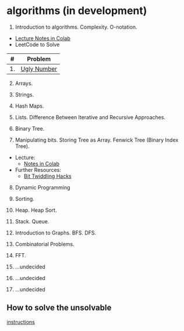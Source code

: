 # algorithms (in development)

1. Introduction to algorithms. Complexity. O-notation.
  * [Lecture Notes in Colab](https://colab.research.google.com/github/fbeilstein/algorithms/blob/master/introduction.ipynb)
  * LeetCode to Solve
  <table>
  <thead> <tr> <th>#</th> <th>Problem</th> </tr> </thead>
  <tbody>
    <tr> <td>1.</td> <td><a href="https://leetcode.com/problems/ugly-number/">Ugly Number</td></tr>
  </tbody>
  </table>

2. Arrays.

3. Strings.

4. Hash Maps.

5. Lists. Difference Between Iterative and Recursive Approaches.

6. Binary Tree.

7. Manipulating bits. Storing Tree as Array. Fenwick Tree (Binary Index Tree).
  * Lecture:
     - [Notes in Colab](https://colab.research.google.com/github/fbeilstein/algorithms/blob/master/fenwick_tree.ipynb)
  * Further Resources:
     - [Bit Twiddling Hacks](https://graphics.stanford.edu/~seander/bithacks.html)

8. Dynamic Programming

9. Sorting.

10. Heap. Heap Sort.

12. Stack. Queue.

11. Introduction to Graphs. BFS. DFS.

12. Combinatorial Problems.

13. FFT.

14. ...undecided

15. ...undecided

16. ...undecided

## How to solve the unsolvable

[instructions](https://github.com/fbeilstein/algorithms/blob/master/how_to_solve.md)
